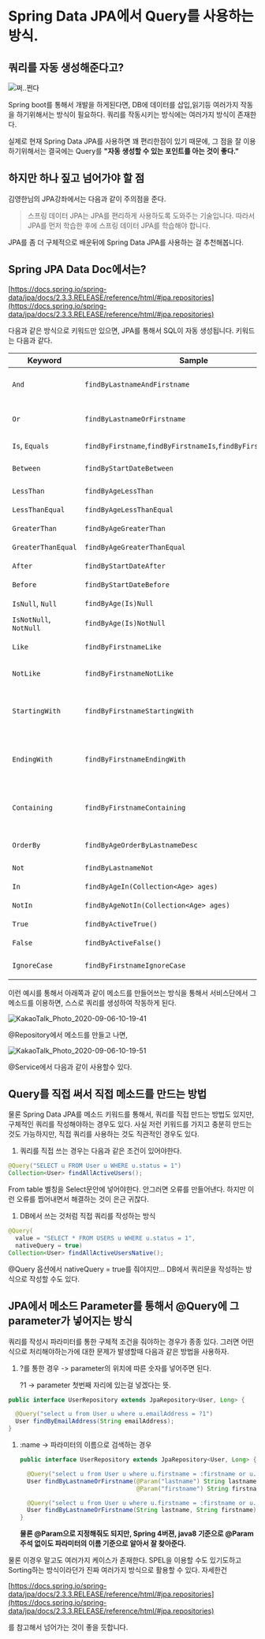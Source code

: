 # Spring Data JPA에서 Query를 사용하는 방식.

## 쿼리를 자동 생성해준다고?

![쩌..쩐다](https://i.pinimg.com/564x/87/f9/8b/87f98babe8052baab77792f22f9a75ae.jpg)

Spring boot를 통해서 개발을 하게된다면, DB에 데이터를 삽입,읽기등 여러가지 작동을 하기위해서는 방식이 필요하다. 쿼리를 작동시키는 방식에는 여러가지 방식이 존재한다.

실제로 현재 Spring Data JPA를 사용하면 꽤 편리한점이 있기 때문에, 그 점을 잘 이용하기위해서는 결국에는 Query를 **"자동 생성할 수 있는 포인트를 아는 것이 좋다."**

## 하지만 하나 짚고 넘어가야 할 점

김영한님의 JPA강좌에서는 다음과 같이 주의점을 준다.

> 스프링 데이터 JPA는 JPA를 편리하게 사용하도록 도와주는 기술입니다. 따라서 JPA를 먼저 학습한 후에 스프링 데이터 JPA를 학습해야 합니다.

JPA를 좀 더 구체적으로 배운뒤에 Spring Data JPA를 사용하는 걸 추천해봅니다.

## Spring JPA Data Doc에서는?

[https://docs.spring.io/spring-data/jpa/docs/2.3.3.RELEASE/reference/html/#jpa.repositories](https://docs.spring.io/spring-data/jpa/docs/2.3.3.RELEASE/reference/html/#jpa.repositories)

다음과 같은 방식으로 키워드만 있으면, JPA를 통해서 SQL이 자동 생성됩니다. 키워드는 다음과 같다.

| Keyword                | Sample                                                        | JPQL snippet                                                       |
| ---------------------- | ------------------------------------------------------------- | ------------------------------------------------------------------ |
| `And`                  | `findByLastnameAndFirstname`                                  | `… where x.lastname = ?1 and x.firstname = ?2`                     |
| `Or`                   | `findByLastnameOrFirstname`                                   | `… where x.lastname = ?1 or x.firstname = ?2`                      |
| `Is`, `Equals`         | `findByFirstname`,`findByFirstnameIs`,`findByFirstnameEquals` | `… where x.firstname = ?1`                                         |
| `Between`              | `findByStartDateBetween`                                      | `… where x.startDate between ?1 and ?2`                            |
| `LessThan`             | `findByAgeLessThan`                                           | `… where x.age < ?1`                                               |
| `LessThanEqual`        | `findByAgeLessThanEqual`                                      | `… where x.age <= ?1`                                              |
| `GreaterThan`          | `findByAgeGreaterThan`                                        | `… where x.age > ?1`                                               |
| `GreaterThanEqual`     | `findByAgeGreaterThanEqual`                                   | `… where x.age >= ?1`                                              |
| `After`                | `findByStartDateAfter`                                        | `… where x.startDate > ?1`                                         |
| `Before`               | `findByStartDateBefore`                                       | `… where x.startDate < ?1`                                         |
| `IsNull`, `Null`       | `findByAge(Is)Null`                                           | `… where x.age is null`                                            |
| `IsNotNull`, `NotNull` | `findByAge(Is)NotNull`                                        | `… where x.age not null`                                           |
| `Like`                 | `findByFirstnameLike`                                         | `… where x.firstname like ?1`                                      |
| `NotLike`              | `findByFirstnameNotLike`                                      | `… where x.firstname not like ?1`                                  |
| `StartingWith`         | `findByFirstnameStartingWith`                                 | `… where x.firstname like ?1` (parameter bound with appended `%`)  |
| `EndingWith`           | `findByFirstnameEndingWith`                                   | `… where x.firstname like ?1` (parameter bound with prepended `%`) |
| `Containing`           | `findByFirstnameContaining`                                   | `… where x.firstname like ?1` (parameter bound wrapped in `%`)     |
| `OrderBy`              | `findByAgeOrderByLastnameDesc`                                | `… where x.age = ?1 order by x.lastname desc`                      |
| `Not`                  | `findByLastnameNot`                                           | `… where x.lastname <> ?1`                                         |
| `In`                   | `findByAgeIn(Collection<Age> ages)`                           | `… where x.age in ?1`                                              |
| `NotIn`                | `findByAgeNotIn(Collection<Age> ages)`                        | `… where x.age not in ?1`                                          |
| `True`                 | `findByActiveTrue()`                                          | `… where x.active = true`                                          |
| `False`                | `findByActiveFalse()`                                         | `… where x.active = false`                                         |
| `IgnoreCase`           | `findByFirstnameIgnoreCase`                                   | `… where UPPER(x.firstame) = UPPER(?1)`                            |

이런 예시를 통해서 아래쪽과 같이 메소드를 만들어쓰는 방식을 통해서 서비스단에서 그 메소드를 이용하면, 스스로 쿼리를 생성하여 작동하게 된다.

![KakaoTalk_Photo\_2020-09-06-10-19-41](https://user-images.githubusercontent.com/17822723/92316189-91e22b80-f02b-11ea-9c9a-73e94f4c17c6.png)

@Repository에서 메소드를 만들고 나면,

![KakaoTalk_Photo\_2020-09-06-10-19-51](https://user-images.githubusercontent.com/17822723/92316193-94448580-f02b-11ea-8948-56485e6fe8ec.png)

@Service에서 다음과 같이 사용할수 있다.

## Query를 직접 써서 직접 메소드를 만드는 방법

물론 Spring Data JPA를 메소드 키워드를 통해서, 쿼리를 직접 만드는 방법도 있지만, 구체적인 쿼리를 작성해야하는 경우도 있다. 사실 저런 키워드를 가지고 충분히 만드는 것도 가능하지만, 직접 쿼리를 사용하는 것도 직관적인 경우도 있다.

1. 쿼리를 직접 쓰는 경우는 다음과 같은 조건이 있어야한다.

```java
@Query("SELECT u FROM User u WHERE u.status = 1") 
Collection<User> findAllActiveUsers();
```

From table 별칭을 Select문안에 넣어야한다. 안그러면 오류를 만들어낸다. 하지만 이런 오류를 찝어내면서 해결하는 것이 은근 귀찮다.

1. DB에서 쓰는 것처럼 직접 쿼리를 작성하는 방식

```java
@Query(
  value = "SELECT * FROM USERS u WHERE u.status = 1", 
  nativeQuery = true)
Collection<User> findAllActiveUsersNative();
```

@Query 옵션에서 nativeQuery = true를 줘야지만... DB에서 쿼리문을 작성하는 방식으로 작성할 수도 있다.

## JPA에서 메소드 Parameter를 통해서 @Query에 그 parameter가 넣어지는 방식

쿼리를 작성시 파라미터를 통한 구체적 조건을 줘야하는 경우가 종종 있다. 그러면 어떤식으로 처리해야하는가에 대한 문제가 발생할때 다음과 같은 방법을 사용하자.

1.  ?를 통한 경우 -> parameter의 위치에 따른 숫자를 넣어주면 된다.

    ?1 -> parameter 첫번째 자리에 있는걸 넣겠다는 뜻.

```java
public interface UserRepository extends JpaRepository<User, Long> {

  @Query("select u from User u where u.emailAddress = ?1")
  User findByEmailAddress(String emailAddress);
}
```

1.  :name -> 파라미터의 이름으로 검색하는 경우

    ```java
    public interface UserRepository extends JpaRepository<User, Long> {

      @Query("select u from User u where u.firstname = :firstname or u.lastname = :lastname")
      User findByLastnameOrFirstname(@Param("lastname") String lastname,
                                     @Param("firstname") String firstname);

      @Query("select u from User u where u.firstname = :firstname or u.lastname = :lastname")
      User findByLastnameOrFirstname(String lastname, String firstname); //이렇게도 사용 가능하다.
    }
    ```

    **물론 @Param으로 지정해줘도 되지만, Spring 4버젼, java8 기준으로 @Param주석 없이도 파라미터의 이름 기준으로 알아서 잘 찾아준다.**

물론 이경우 말고도 여러가지 케이스가 존재한다. SPEL을 이용할 수도 있기도하고 Sorting하는 방식이라던가 진짜 여러가지 방식으로 활용할 수 있다. 자세한건

[https://docs.spring.io/spring-data/jpa/docs/2.3.3.RELEASE/reference/html/#jpa.repositories](https://docs.spring.io/spring-data/jpa/docs/2.3.3.RELEASE/reference/html/#jpa.repositories)

를 참고해서 넘어가는 것이 좋을 듯합니다.
